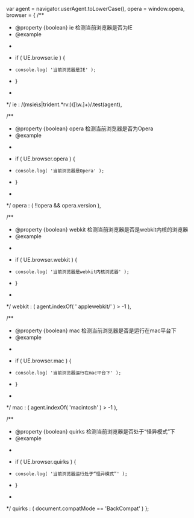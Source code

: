 var agent = navigator.userAgent.toLowerCase(),
  opera = window.opera,
  browser = {
  /**
   * @property {boolean} ie 检测当前浏览器是否为IE
   * @example
   * ```js
   * if ( UE.browser.ie ) {
   *     console.log( '当前浏览器是IE' );
   * }
   * ```
   */
  ie		:  /(msie\s|trident.*rv:)([\w.]+)/.test(agent),

  /**
   * @property {boolean} opera 检测当前浏览器是否为Opera
   * @example
   * ```js
   * if ( UE.browser.opera ) {
   *     console.log( '当前浏览器是Opera' );
   * }
   * ```
   */
  opera	: ( !!opera && opera.version ),

  /**
   * @property {boolean} webkit 检测当前浏览器是否是webkit内核的浏览器
   * @example
   * ```js
   * if ( UE.browser.webkit ) {
   *     console.log( '当前浏览器是webkit内核浏览器' );
   * }
   * ```
   */
  webkit	: ( agent.indexOf( ' applewebkit/' ) > -1 ),

  /**
   * @property {boolean} mac 检测当前浏览器是否是运行在mac平台下
   * @example
   * ```js
   * if ( UE.browser.mac ) {
   *     console.log( '当前浏览器运行在mac平台下' );
   * }
   * ```
   */
  mac	: ( agent.indexOf( 'macintosh' ) > -1 ),

  /**
   * @property {boolean} quirks 检测当前浏览器是否处于“怪异模式”下
   * @example
   * ```js
   * if ( UE.browser.quirks ) {
   *     console.log( '当前浏览器运行处于“怪异模式”' );
   * }
   * ```
   */
  quirks : ( document.compatMode == 'BackCompat' )
};
